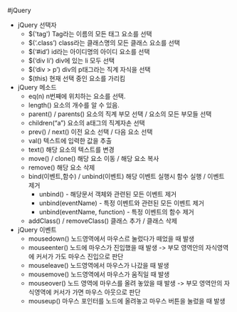 #jQuery

  - jQuery 선택자
      - $('tag')	Tag라는 이름의 모든 태그 요소를 선택
      - $(‘.class’)	class라는 클래스명의 모든 클래스 요소를 선택
      - $(‘#id’)	id라는 아이디명의 아이디 요소를 선택
      - $(‘div li’)	div에 있는 li 모두 선택
      - $(‘div > p’)	div의 p태그라는 직계 자식을 선택
      - $(this)	현재 선택 중인 요소를 가리킴
  - jQuery 메소드
      - eq(n)	n번째에 위치하는 요소를 선택.
      - length()	요소의 개수를 알 수 있음.
      - parent() / parents()	요소의 직계 부모 선택 / 요소의 모든 부모들 선택
      - children(“a”)	요소의 a태그의 직계자손 선택
      - prev() / next()	이전 요소 선택 / 다음 요소 선택
      - val()	텍스트에 입력한 값을 추출
      - text()	해당 요소의 텍스트를 변경
      - move() / clone()	해당 요소 이동 / 해당 요소 복사
      - remove()	해당 요소 삭제
      - bind(이벤트,함수) / unbind(이벤트)	해당 이벤트 실행시 함수 실행 / 이벤트 제거
          -  unbind() - 해당문서 객체와 관련된 모든 이벤트 제거
          -  unbind(eventName) - 특정 이벤트와 관련된 모든 이벤트 제거
          -  unbind(eventName, function) - 특정 이벤트의 함수 제거
      - addClass() / removeClass()	클래스 추가 / 클래스 삭제
  - jQuery 이벤트
      - mousedown()	노드영역에서 마우스르 눌렀다가 떼었을 때 발생
      - mouseenter()	노드에 마우스가 진입했을 때 발생 -> 부모 영역안의 자식영역에 커서가 가도 마우스 진입으로 판단
      - mouseleave()	노드영역에서 마우스가 나갔을 때 발생
      - mousemove()	노드영역에서 마우스가 움직일 때 발생
      - mouseover()	노드 영역에 마우스를 올려 놓았을 때 발생 -> 부모 영역안의 자식영역에 커서가 가면 마우스 아웃으로 판단
      - mouseup()	마우스 포인터를 노드에 올려놓고 마우스 버튼을 눌렀을 때 발생


